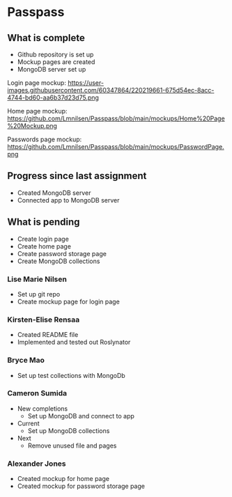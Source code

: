 # Passpass 

## What is complete

* Github repository is set up
* Mockup pages are created
* MongoDB server set up

Login page mockup:
https://user-images.githubusercontent.com/60347864/220219661-675d54ec-8acc-4744-bd60-aa6b37d23d75.png

Home page mockup:
https://github.com/Lmnilsen/Passpass/blob/main/mockups/Home%20Page%20Mockup.png

Passwords page mockup:
https://github.com/Lmnilsen/Passpass/blob/main/mockups/PasswordPage.png

## Progress since last assignment
* Created MongoDB server
* Connected app to MongoDB server

## What is pending
* Create login page
* Create home page
* Create password storage page
* Create MongoDB collections

### Lise Marie Nilsen
* Set up git repo
* Create mockup page for login page

### Kirsten-Elise Rensaa
* Created README file
* Implemented and tested out Roslynator

### Bryce Mao
* Set up test collections with MongoDb 

### Cameron Sumida
* New completions
  * Set up MongoDB and connect to app
* Current
  * Set up MongoDB collections
* Next
  * Remove unused file and pages

### Alexander Jones
* Created mockup for home page
* Created mockup for password storage page
